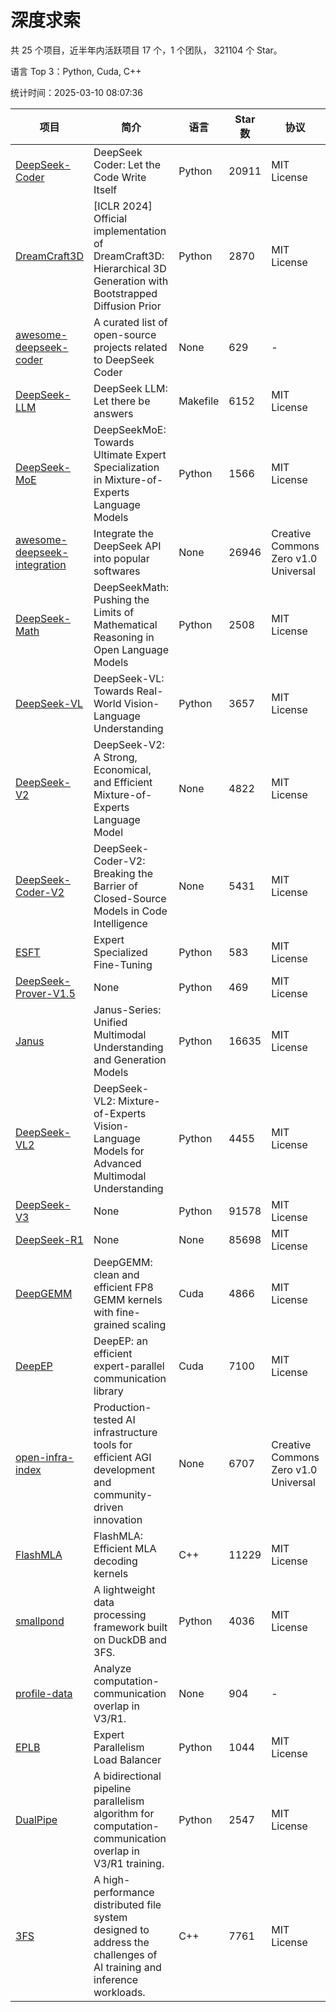# 深度求索

共 25 个项目，近半年内活跃项目 17 个，1 个团队， 321104 个 Star。

语言 Top 3：Python, Cuda, C++

统计时间：2025-03-10 08:07:36

| 项目 | 简介 | 语言 | Star 数 | 协议 | 创建时间 | 最后更新时间 | 最后提交时间 |
| --- | --- | --- | --- | --- | --- | --- | --- |
| [DeepSeek-Coder](https://github.com/deepseek-ai/DeepSeek-Coder) | DeepSeek Coder: Let the Code Write Itself | Python | 20911 | MIT License | 2023-10-20 | 2025-03-10 | 2024-05-21 |
| [DreamCraft3D](https://github.com/deepseek-ai/DreamCraft3D) | [ICLR 2024] Official implementation of DreamCraft3D: Hierarchical 3D Generation with Bootstrapped Diffusion Prior | Python | 2870 | MIT License | 2023-10-23 | 2025-03-10 | 2024-08-21 |
| [awesome-deepseek-coder](https://github.com/deepseek-ai/awesome-deepseek-coder) | A curated list of open-source projects related to DeepSeek Coder | None | 629 | - | 2023-11-06 | 2025-03-10 | 2024-04-03 |
| [DeepSeek-LLM](https://github.com/deepseek-ai/DeepSeek-LLM) | DeepSeek LLM: Let there be answers | Makefile | 6152 | MIT License | 2023-11-29 | 2025-03-10 | 2024-02-04 |
| [DeepSeek-MoE](https://github.com/deepseek-ai/DeepSeek-MoE) | DeepSeekMoE: Towards Ultimate Expert Specialization in Mixture-of-Experts Language Models | Python | 1566 | MIT License | 2024-01-02 | 2025-03-10 | 2024-01-16 |
| [awesome-deepseek-integration](https://github.com/deepseek-ai/awesome-deepseek-integration) | Integrate the DeepSeek API into popular softwares | None | 26946 | Creative Commons Zero v1.0 Universal | 2024-01-11 | 2025-03-10 | 2025-03-10 |
| [DeepSeek-Math](https://github.com/deepseek-ai/DeepSeek-Math) | DeepSeekMath: Pushing the Limits of Mathematical Reasoning in Open Language Models | Python | 2508 | MIT License | 2024-02-05 | 2025-03-10 | 2024-04-15 |
| [DeepSeek-VL](https://github.com/deepseek-ai/DeepSeek-VL) | DeepSeek-VL: Towards Real-World Vision-Language Understanding | Python | 3657 | MIT License | 2024-03-07 | 2025-03-10 | 2024-04-24 |
| [DeepSeek-V2](https://github.com/deepseek-ai/DeepSeek-V2) | DeepSeek-V2: A Strong, Economical, and Efficient Mixture-of-Experts Language Model | None | 4822 | MIT License | 2024-04-22 | 2025-03-09 | 2024-09-25 |
| [DeepSeek-Coder-V2](https://github.com/deepseek-ai/DeepSeek-Coder-V2) | DeepSeek-Coder-V2: Breaking the Barrier of Closed-Source Models in Code Intelligence | None | 5431 | MIT License | 2024-06-14 | 2025-03-10 | 2024-09-24 |
| [ESFT](https://github.com/deepseek-ai/ESFT) | Expert Specialized Fine-Tuning | Python | 583 | MIT License | 2024-07-04 | 2025-03-10 | 2024-09-22 |
| [DeepSeek-Prover-V1.5](https://github.com/deepseek-ai/DeepSeek-Prover-V1.5) | None | Python | 469 | MIT License | 2024-08-15 | 2025-03-10 | 2024-08-16 |
| [Janus](https://github.com/deepseek-ai/Janus) | Janus-Series: Unified Multimodal Understanding and Generation Models | Python | 16635 | MIT License | 2024-10-18 | 2025-03-10 | 2025-02-01 |
| [DeepSeek-VL2](https://github.com/deepseek-ai/DeepSeek-VL2) | DeepSeek-VL2: Mixture-of-Experts Vision-Language Models for Advanced Multimodal Understanding | Python | 4455 | MIT License | 2024-12-13 | 2025-03-10 | 2025-02-26 |
| [DeepSeek-V3](https://github.com/deepseek-ai/DeepSeek-V3) | None | Python | 91578 | MIT License | 2024-12-26 | 2025-03-10 | 2025-02-24 |
| [DeepSeek-R1](https://github.com/deepseek-ai/DeepSeek-R1) | None | None | 85698 | MIT License | 2025-01-20 | 2025-03-10 | 2025-02-24 |
| [DeepGEMM](https://github.com/deepseek-ai/DeepGEMM) | DeepGEMM: clean and efficient FP8 GEMM kernels with fine-grained scaling | Cuda | 4866 | MIT License | 2025-02-13 | 2025-03-10 | 2025-03-10 |
| [DeepEP](https://github.com/deepseek-ai/DeepEP) | DeepEP: an efficient expert-parallel communication library | Cuda | 7100 | MIT License | 2025-02-17 | 2025-03-10 | 2025-03-06 |
| [open-infra-index](https://github.com/deepseek-ai/open-infra-index) | Production-tested AI infrastructure tools for efficient AGI development and community-driven innovation | None | 6707 | Creative Commons Zero v1.0 Universal | 2025-02-21 | 2025-03-10 | 2025-03-04 |
| [FlashMLA](https://github.com/deepseek-ai/FlashMLA) | FlashMLA: Efficient MLA decoding kernels | C++ | 11229 | MIT License | 2025-02-21 | 2025-03-10 | 2025-03-01 |
| [smallpond](https://github.com/deepseek-ai/smallpond) | A lightweight data processing framework built on DuckDB and 3FS. | Python | 4036 | MIT License | 2025-02-24 | 2025-03-10 | 2025-03-05 |
| [profile-data](https://github.com/deepseek-ai/profile-data) | Analyze computation-communication overlap in V3/R1. | None | 904 | - | 2025-02-26 | 2025-03-10 | 2025-03-03 |
| [EPLB](https://github.com/deepseek-ai/EPLB) | Expert Parallelism Load Balancer | Python | 1044 | MIT License | 2025-02-26 | 2025-03-10 | 2025-02-27 |
| [DualPipe](https://github.com/deepseek-ai/DualPipe) | A bidirectional pipeline parallelism algorithm for computation-communication overlap in V3/R1 training. | Python | 2547 | MIT License | 2025-02-26 | 2025-03-10 | 2025-03-05 |
| [3FS](https://github.com/deepseek-ai/3FS) |  A high-performance distributed file system designed to address the challenges of AI training and inference workloads.  | C++ | 7761 | MIT License | 2025-02-27 | 2025-03-10 | 2025-03-08 |
